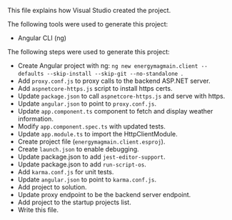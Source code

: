 This file explains how Visual Studio created the project.

The following tools were used to generate this project:
- Angular CLI (ng)

The following steps were used to generate this project:
- Create Angular project with ng: `ng new energymagmain.client --defaults --skip-install --skip-git --no-standalone `.
- Add `proxy.conf.js` to proxy calls to the backend ASP.NET server.
- Add `aspnetcore-https.js` script to install https certs.
- Update `package.json` to call `aspnetcore-https.js` and serve with https.
- Update `angular.json` to point to `proxy.conf.js`.
- Update `app.component.ts` component to fetch and display weather information.
- Modify `app.component.spec.ts` with updated tests.
- Update `app.module.ts` to import the HttpClientModule.
- Create project file (`energymagmain.client.esproj`).
- Create `launch.json` to enable debugging.
- Update package.json to add `jest-editor-support`.
- Update package.json to add `run-script-os`.
- Add `karma.conf.js` for unit tests.
- Update `angular.json` to point to `karma.conf.js`.
- Add project to solution.
- Update proxy endpoint to be the backend server endpoint.
- Add project to the startup projects list.
- Write this file.

